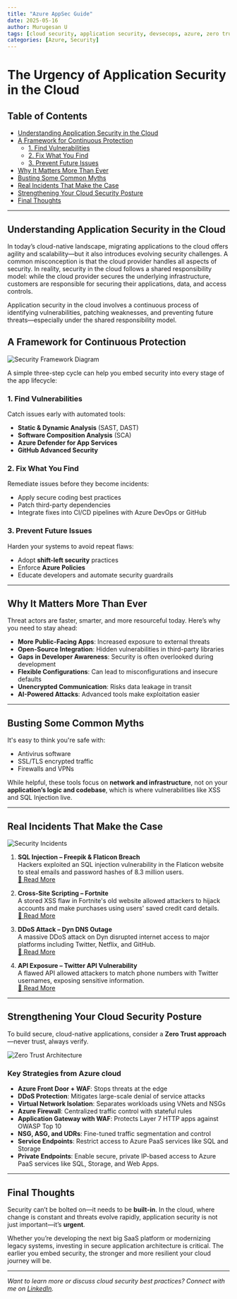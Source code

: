 ```yaml
---
title: "Azure AppSec Guide"
date: 2025-05-16
author: Murugesan U
tags: [cloud security, application security, devsecops, azure, zero trust]
categories: [Azure, Security]
---
```


# The Urgency of Application Security in the Cloud

## Table of Contents

- [Understanding Application Security in the Cloud](#understanding-application-security-in-the-cloud)
- [A Framework for Continuous Protection](#a-framework-for-continuous-protection)
  - [1. Find Vulnerabilities](#1-find-vulnerabilities)
  - [2. Fix What You Find](#2-fix-what-you-find)
  - [3. Prevent Future Issues](#3-prevent-future-issues)
- [Why It Matters More Than Ever](#why-it-matters-more-than-ever)
- [Busting Some Common Myths](#busting-some-common-myths)
- [Real Incidents That Make the Case](#real-incidents-that-make-the-case)
- [Strengthening Your Cloud Security Posture](#strengthening-your-cloud-security-posture)
- [Final Thoughts](#final-thoughts)

---

## Understanding Application Security in the Cloud

In today’s cloud-native landscape, migrating applications to the cloud offers agility and scalability—but it also introduces evolving security challenges. A common misconception is that the cloud provider handles all aspects of security. In reality, security in the cloud follows a shared responsibility model: while the cloud provider secures the underlying infrastructure, customers are responsible for securing their applications, data, and access controls.

Application security in the cloud involves a continuous process of identifying vulnerabilities, patching weaknesses, and preventing future threats—especially under the shared responsibility model.

## A Framework for Continuous Protection

![Security Framework Diagram](/assets/images/app-security-framework.png)

A simple three-step cycle can help you embed security into every stage of the app lifecycle:

### 1. Find Vulnerabilities

Catch issues early with automated tools:
- **Static & Dynamic Analysis** (SAST, DAST)
- **Software Composition Analysis** (SCA)
- **Azure Defender for App Services**
- **GitHub Advanced Security**

### 2. Fix What You Find

Remediate issues before they become incidents:
- Apply secure coding best practices
- Patch third-party dependencies
- Integrate fixes into CI/CD pipelines with Azure DevOps or GitHub

### 3. Prevent Future Issues

Harden your systems to avoid repeat flaws:
- Adopt **shift-left security** practices
- Enforce **Azure Policies**
- Educate developers and automate security guardrails

---

## Why It Matters More Than Ever

Threat actors are faster, smarter, and more resourceful today. Here’s why you need to stay ahead:

- **More Public-Facing Apps**: Increased exposure to external threats
- **Open-Source Integration**: Hidden vulnerabilities in third-party libraries
- **Gaps in Developer Awareness**: Security is often overlooked during development
- **Flexible Configurations**: Can lead to misconfigurations and insecure defaults
- **Unencrypted Communication**: Risks data leakage in transit
- **AI-Powered Attacks**: Advanced tools make exploitation easier

---

## Busting Some Common Myths

It's easy to think you're safe with:
- Antivirus software
- SSL/TLS encrypted traffic
- Firewalls and VPNs

While helpful, these tools focus on **network and infrastructure**, not on your **application’s logic and codebase**, which is where vulnerabilities like XSS and SQL Injection live.

---

## Real Incidents That Make the Case

![Security Incidents](/assets/images/app-security-incidents.png)

1. **SQL Injection – Freepik & Flaticon Breach**  
Hackers exploited an SQL injection vulnerability in the Flaticon website to steal emails and password hashes of 8.3 million users.  
[🔗 Read More](https://www.bankinfosecurity.com/massive-freepik-data-breach-tied-to-sql-injection-attack-a-14880)

2. **Cross-Site Scripting – Fortnite**  
A stored XSS flaw in Fortnite's old website allowed attackers to hijack accounts and make purchases using users' saved credit card details.  
[🔗 Read More](https://portswigger.net/daily-swig/xss-slip-up-exposed-fortnite-gamers-to-account-hijack)

3. **DDoS Attack – Dyn DNS Outage**  
A massive DDoS attack on Dyn disrupted internet access to major platforms including Twitter, Netflix, and GitHub.  
[🔗 Read More](https://www.vxchnge.com/blog/recent-ddos-attacks-on-companies#amazon-web-services-2020)

4. **API Exposure – Twitter API Vulnerability**  
A flawed API allowed attackers to match phone numbers with Twitter usernames, exposing sensitive information.  
[🔗 Read More](https://www.zdnet.com/article/twitter-says-an-attacker-used-its-api-to-match-usernames-to-phone-numbers/)


---

## Strengthening Your Cloud Security Posture

To build secure, cloud-native applications, consider a **Zero Trust approach**—never trust, always verify.

![Zero Trust Architecture](/assets/images/zero-trust-diagram.png)

### Key Strategies from Azure cloud

- **Azure Front Door + WAF**: Stops threats at the edge
- **DDoS Protection**: Mitigates large-scale denial of service attacks
- **Virtual Network Isolation**: Separates workloads using VNets and NSGs
- **Azure Firewall**: Centralized traffic control with stateful rules
- **Application Gateway with WAF**: Protects Layer 7 HTTP apps against OWASP Top 10
- **NSG, ASG, and UDRs**: Fine-tuned traffic segmentation and control
- **Service Endpoints**: Restrict access to Azure PaaS services like SQL and Storage
- **Private Endpoints**: Enable secure, private IP-based access to Azure PaaS services like SQL, Storage, and Web Apps.

---

## Final Thoughts

Security can’t be bolted on—it needs to be **built-in**. In the cloud, where change is constant and threats evolve rapidly, application security is not just important—it’s **urgent**.

Whether you’re developing the next big SaaS platform or modernizing legacy systems, investing in secure application architecture is critical. The earlier you embed security, the stronger and more resilient your cloud journey will be.

---

*Want to learn more or discuss cloud security best practices? Connect with me on [LinkedIn](https://www.linkedin.com/in/murugesan-u-a2b07831/).*

